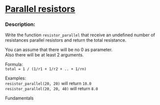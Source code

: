 <div class="w-full panel bg-ui-section"><h1><a href="https://www.codewars.com/kata/5723b111101f5f905f0000a5" target="_blank">Parallel resistors</a></h1><h3 class="wf-title-alt">Description:</h3><div class="markdown prose max-w-5xl mx-auto" id="description"><p>Write the function <code>resistor_parallel</code> that receive an undefined number of resistances parallel resistors and return the total resistance.</p>
<p>You can assume that there will be no 0 as parameter.<br>Also there will be at least 2 arguments.</p>
<p>Formula:<br><code>total = 1 / (1/r1 + 1/r2 + .. + 1/rn)</code></p>
<p>Examples:<br><code>resistor_parallel(20, 20)</code> will return <code>10.0</code><br><code>resistor_parallel(20, 20, 40)</code> will return <code>8.0</code></p>
</div><div class="pt-4 max-w-5xl mx-auto"><div class="mt-4"><span><i class="icon-moon-tag "></i></span><div class="keyword-tag">Fundamentals</div></div></div></div>
